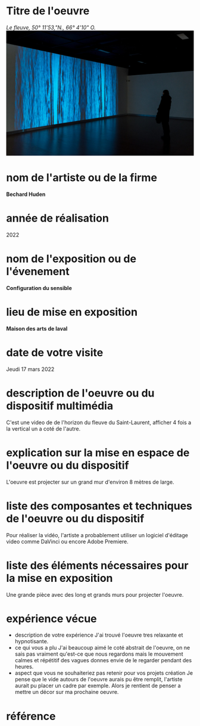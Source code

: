 # Titre de l'oeuvre
*Le fleuve, 50° 11'53,"N., 66° 4'10" O.*
![exemple de personnes avec carré sur le visage](media/image_le_fleuve_01.jpg)
# nom de l'artiste ou de la firme
**Bechard Huden**
# année de réalisation
2022
# nom de l'exposition ou de l'évenement
**Configuration du sensible**
# lieu de mise en exposition
**Maison des arts de laval**
# date de votre visite
Jeudi 17 mars 2022
# description de l'oeuvre ou du dispositif multimédia
C'est une video de de l'horizon du fleuve du Saint-Laurent, afficher 4 fois a la vertical un a coté de l'autre.
# explication sur la mise en espace de l'oeuvre ou du dispositif
L'oeuvre est projecter sur un grand mur d'environ 8 mètres de large.
# liste des composantes et techniques de l'oeuvre ou du dispositif
Pour réaliser la vidéo, l'artiste a probablement utiliser un logiciel d'éditage video comme DaVinci ou encore Adobe Premiere.
# liste des éléments nécessaires pour la mise en exposition
Une grande pièce avec des long et grands murs pour projecter l'oeuvre.
# expérience vécue
- description de votre expérience
 J'ai trouvé l'oeuvre tres relaxante et hypnotisante.
- ce qui vous a plu
J'ai beaucoup aimé le coté abstrait de l'oeuvre, on ne sais pas vraiment qu'est-ce que nous regardons mais le mouvement calmes et répétitif des vagues donnes envie de le regarder pendant des heures.
- aspect que vous ne souhaiteriez pas retenir pour vos projets création
Je pense que le vide autours de l'oeuvre aurais pu être remplit, l'artiste aurait pu placer un cadre par exemple. Alors je rentient de penser a mettre un décor sur ma prochaine oeuvre.
# référence
